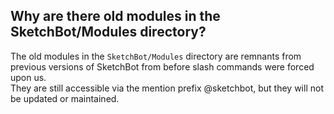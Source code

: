 ## Why are there old modules in the SketchBot/Modules directory?

The old modules in the `SketchBot/Modules` directory are remnants from previous versions of SketchBot from before slash commands were forced upon us. \
They are still accessible via the mention prefix @sketchbot, but they will not be updated or maintained.
